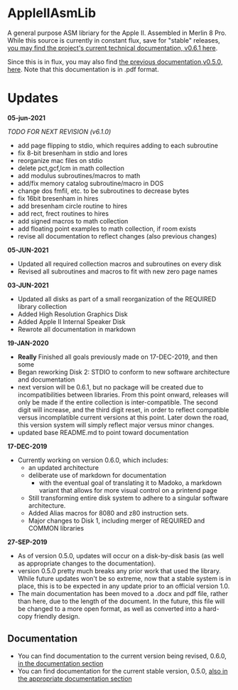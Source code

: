 # AppleIIAsmLib

A general purpose ASM libriary for the Apple II. Assembled in Merlin 8 Pro. While this source is currently in constant flux, save for "stable" releases, [you may find the project's current technical documentation, v0.6.1 here](https://github.com/nathanriggs/AppleIIAsm-Collection/tree/master/documentation/AppleIIAsm%20Library%20Collection%20Technical%20Manual/0.6.1).

Since this is in flux, you may also find [the previous documentation,v0.5.0, here](https://github.com/nathanriggs/AppleIIAsm-Collection/blob/master/documentation/AppleIIAsm%20Library%20Collection%20Technical%20Manual/0.5.0/AppleIIAsm%20Manual%20v0.5.0.pdf). Note that this documentation is in .pdf format.

# Updates

__05-jun-2021__

_TODO FOR NEXT REVISION (v6.1.0)_

- add page flipping to stdio, which requires adding to each subroutine
- fix 8-bit bresenham in stdio and lores
- reorganize mac files on stdio
- delete pct,gcf,lcm in math collection
- add modulus subroutines/macros to math
- add/fix memory catalog subroutine/macro in DOS
- change dos fmfil, etc. to be subroutines to decrease bytes
- fix 16bit bresenham in hires
- add bresenham circle routine to hires
- add rect, frect routines to hires
- add signed macros to math collection
- add floating point examples to math collection, if room exists
- revise all documentation to reflect changes (also previous changes)

__05-JUN-2021__

- Updated all required collection macros and subroutines on every disk
- Revised all subroutines and macros to fit with new zero page names

__03-JUN-2021__

- Updated all disks as part of a small reorganization of the REQUIRED library collection
- Added High Resolution Graphics Disk
- Added Apple II Internal Speaker Disk
- Rewrote all documentation in markdown

__19-JAN-2020__

- **Really** Finished all goals previously made on 17-DEC-2019, and then some
- Began reworking Disk 2: STDIO to conform to new software architecture and documentation
- next version will be 0.6.1, but no package will be created due to incompatibilities between libraries. From this point onward, releases will only be made if the entire collection is inter-compatible. The second digit will increase, and the third digit reset, in order to reflect compatible versus incomplatible current versions at this point. Later down the road, this version system will simply reflect major versus minor changes.
- updated base README.md to point toward documentation

__17-DEC-2019__

- Currently working on version 0.6.0, which includes:
  - an updated architecture
  - deliberate use of markdown for documentation
    - with the eventual goal of translating it to Madoko, a markdown variant that allows for more visual control on a printend page
  - Still transforming entire disk system to adhere to a singular software architecture. 
  - Added Alias macros for 8080 and z80 instruction sets.
  - Major changes to Disk 1, including merger of REQUIRED and COMMON libraries

__27-SEP-2019__

- As of version 0.5.0, updates will occur on a disk-by-disk basis (as well as appropriate changes to the documentation). 
- version 0.5.0 pretty much breaks any prior work that used the library. While future updates won't be so extreme, now that a stable system is in place, this is to be expected in any update prior to an official version 1.0.
- The main documentation has been moved to a .docx and pdf file, rather than here, due to the length of the document. In the future, this file will be changed to a more open format, as well as converted into a hard-copy friendly design.

## Documentation

- You can find documentation to the current version being revised, 0.6.0, [in the documentation section](https://github.com/nathanriggs/AppleIIAsmLib/blob/master/documentation/0.6.0/0_3_Table_of_Contents_GH.md) 
- You can find documentation for the current stable version, 0.5.0, [also in the appropriate documentation section](https://github.com/nathanriggs/AppleIIAsmLib/blob/master/documentation/0.5.0/) 

